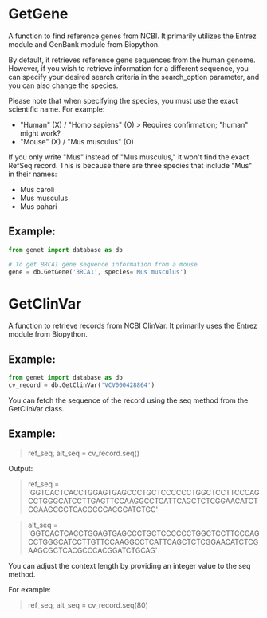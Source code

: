 # GetGene

A function to find reference genes from NCBI.
It primarily utilizes the Entrez module and GenBank module from Biopython.

By default, it retrieves reference gene sequences from the human genome.
However, if you wish to retrieve information for a different sequence,
you can specify your desired search criteria in the search_option parameter,
and you can also change the species.

Please note that when specifying the species, you must use the exact scientific name.
For example:
- "Human" (X) / "Homo sapiens" (O) > Requires confirmation; "human" might work?
- "Mouse" (X) / "Mus musculus" (O)

If you only write "Mus" instead of "Mus musculus," it won't find the exact RefSeq record.
This is because there are three species that include "Mus" in their names:
- Mus caroli
- Mus musculus
- Mus pahari

## Example:
```python
from genet import database as db

# To get BRCA1 gene sequence information from a mouse
gene = db.GetGene('BRCA1', species='Mus musculus')
```

# GetClinVar


A function to retrieve records from NCBI ClinVar.
It primarily uses the Entrez module from Biopython.

## Example:
```python
from genet import database as db
cv_record = db.GetClinVar('VCV000428864')
```

You can fetch the sequence of the record using the seq method from the GetClinVar class.

## Example:
> ref_seq, alt_seq = cv_record.seq()

Output:

> ref_seq = 'GGTCACTCACCTGGAGTGAGCCCTGCTCCCCCCTGGCTCCTTCCCAGCCTGGGCATCCTTGAGTTCCAAGGCCTCATTCAGCTCTCGGAACATCTCGAAGCGCTCACGCCCACGGATCTGC'

>alt_seq = 
'GGTCACTCACCTGGAGTGAGCCCTGCTCCCCCCTGGCTCCTTCCCAGCCTGGGCATCCTTGTTCCAAGGCCTCATTCAGCTCTCGGAACATCTCGAAGCGCTCACGCCCACGGATCTGCAG'

You can adjust the context length by providing an integer value to the seq method.

For example:
> ref_seq, alt_seq = cv_record.seq(80)

